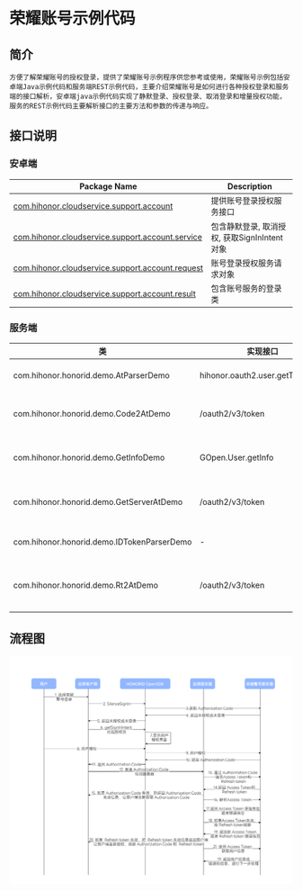 # 荣耀账号示例代码

## 简介

```
方便了解荣耀账号的授权登录，提供了荣耀账号示例程序供您参考或使用，荣耀账号示例包括安卓端Java示例代码和服务端REST示例代码，主要介绍荣耀账号是如何进行各种授权登录和服务端的接口解析，安卓端java示例代码实现了静默登录、授权登录、取消登录和增量授权功能，服务的REST示例代码主要解析接口的主要方法和参数的传递与响应。
```



## 接口说明

### 安卓端

| Package Name                                                 | Description                                  |
| ------------------------------------------------------------ | -------------------------------------------- |
| [com.hihonor.cloudservice.support.account](https://developer.honor.com/cn/kitdoc?category=基础服务&kitId=11001&navigation=ref&docId=com.hihonor.cloudservice.support.account/HonorIdSignInManager.md) | 提供账号登录授权服务接口                     |
| [com.hihonor.cloudservice.support.account.service](https://developer.honor.com/cn/kitdoc?category=基础服务&kitId=11001&navigation=ref&docId=com.hihonor.cloudservice.support.account.service/HonorIDSignInService.md) | 包含静默登录, 取消授权, 获取SignInIntent对象 |
| [com.hihonor.cloudservice.support.account.request](https://developer.honor.com/cn/kitdoc?category=基础服务&kitId=11001&navigation=ref&docId=com.hihonor.cloudservice.support.account.request/SignInOptions.md) | 账号登录授权服务请求对象                     |
| [com.hihonor.cloudservice.support.account.result](https://developer.honor.com/cn/kitdoc?category=基础服务&kitId=11001&navigation=ref&docId=com.hihonor.cloudservice.support.account.result/SignInAccountInfo.md) | 包含账号服务的登录类                         |

### 服务端

| 类                                         | 实现接口                         | 描述                            |
| ------------------------------------------ | -------------------------------- | ------------------------------- |
| com.hihonor.honorid.demo.AtParserDemo      | hihonor.oauth2.user.getTokenInfo | 解析 Access Token               |
| com.hihonor.honorid.demo.Code2AtDemo       | /oauth2/v3/token                 | Code 换 Access Token            |
| com.hihonor.honorid.demo.GetInfoDemo       | GOpen.User.getInfo               | Access Token 获取用户信息       |
| com.hihonor.honorid.demo.GetServerAtDemo   | /oauth2/v3/token                 | 获取应用级 Access Token         |
| com.hihonor.honorid.demo.IDTokenParserDemo | -                                | 本地解析 ID Token               |
| com.hihonor.honorid.demo.Rt2AtDemo         | /oauth2/v3/token                 | Refresh Token 刷新 Access Token |

## 流程图

![image](image/image.png)

